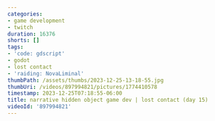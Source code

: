 ```yaml
---
categories:
- game development
- twitch
duration: 16376
shorts: []
tags:
- 'code: gdscript'
- godot
- lost contact
- 'raiding: NovaLiminal'
thumbPath: /assets/thumbs/2023-12-25-13-18-55.jpg
thumbUri: /videos/897994821/pictures/1774410578
timestamp: 2023-12-25T07:18:55-06:00
title: narrative hidden object game dev | lost contact (day 15)
videoId: '897994821'
---
```

